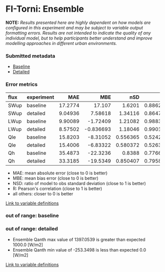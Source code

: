 # FI-Torni: Ensemble

**NOTE:** *Results presented here are highly dependent on how models are configured in this experiment and may be subject to variable output formatting errors. Results are not intended to indicate the quality of any individual model, but to help participants better understand and improve modelling approaches in different urban environments.*

### Submitted metadata

- [Baseline](Ensemble_FI-Torni_baseline_attrs.md)
- [Detailed](Ensemble_FI-Torni_detailed_attrs.md)

### Error metrics

| flux   | experiment   |      MAE |        MBE |      nSD |        R |      5th |    95th |    RMSE |    cRMSE |      AMBE |    1-nSD |        1-R |   nSkewness |   nKurtosis |   Overlap |
|:-------|:-------------|---------:|-----------:|---------:|---------:|---------:|--------:|--------:|---------:|----------:|---------:|-----------:|------------:|------------:|----------:|
| SWup   | baseline     | 17.2774  |  17.107    | 1.6201   | 0.886242 |  2.75997 | 49.8323 | 29.2808 | 0.867831 | 17.107    | 0.620106 | 0.113758   |  1.27485    |    2.02353  |  0.198852 |
| SWup   | detailed     |  9.04936 |   7.58618  | 1.34116  | 0.864757 |  2.19831 | 26.1308 | 20.4165 | 0.692211 |  7.58618  | 0.341163 | 0.135243   |  1.65849    |    2.87335  |  0.1366   |
| LWup   | baseline     |  9.90089 |  -1.72409  | 1.21082  | 0.988301 | 13.2982  | 25.0415 | 13.327  | 0.269772 |  1.72409  | 0.210821 | 0.0116991  |  0.864493   |    0.647266 |  0.119154 |
| LWup   | detailed     |  8.57502 |  -0.836693 | 1.18046  | 0.990155 |  8.21647 | 22.1382 | 11.6027 | 0.236242 |  0.836693 | 0.180461 | 0.00984504 |  0.896488   |    0.507519 |  0.111572 |
| Qle    | baseline     | 15.8203  |  -8.31052  | 0.556365 | 0.524218 |  6.24641 | 29.8207 | 28.2052 | 0.852191 |  8.31052  | 0.443635 | 0.475782   |  0.00468013 |    0.078179 |  0.352809 |
| Qle    | detailed     | 15.4006  |  -6.83322  | 0.580372 | 0.526322 |  6.65353 | 25.4833 | 27.8    | 0.852001 |  6.83322  | 0.419628 | 0.473678   |  0.148345   |    0.415035 |  0.314054 |
| Qh     | baseline     | 35.4873  | -22.3236   | 0.8388   | 0.776673 |  4.74345 | 31.6262 | 49.9809 | 0.63296  | 22.3236   | 0.161202 | 0.223327   |  0.340699   |    0.441829 |  0.337555 |
| Qh     | detailed     | 33.3185  | -19.5349   | 0.850407 | 0.795864 |  4.30993 | 26.4227 | 47.1838 | 0.607927 | 19.5349   | 0.149594 | 0.204136   |  0.305912   |    0.377661 |  0.288162 |

 - MAE: mean absolute error (close to 0 is better)
 - MBE: mean bias error (close to 0 is better)
 - NSD: ratio of model to obs standard deviation (close to 1 is better)
 - R: Pearson's correlation (close to 1 is better)
 - all others: closer to 0 is better

[Link to variable definitions](../modelattrs/variable_definitions.md)

### out of range: baseline


### out of range: detailed

 - Ensemble Qanth max value of 1397.0539 is greater than expected 1000.0 [W/m2]
 - Ensemble Qanth min value of -253.3498 is less than expected 0.0 [W/m2]


[Link to variable definitions](../modelattrs/variable_definitions.md)

